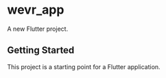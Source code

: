 # wevr_app

A new Flutter project.

## Getting Started

This project is a starting point for a Flutter application.

